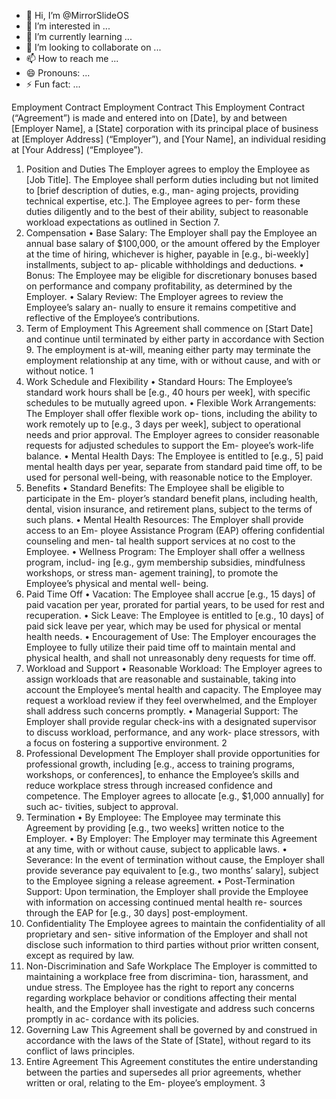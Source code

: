 - 👋 Hi, I’m @MirrorSlideOS
- 👀 I’m interested in ...
- 🌱 I’m currently learning ...
- 💞️ I’m looking to collaborate on ...
- 📫 How to reach me ...
- 😄 Pronouns: ...
- ⚡ Fun fact: ...

Employment Contract
Employment Contract
This Employment Contract (“Agreement”) is made and entered into on [Date], by
and between [Employer Name], a [State] corporation with its principal place of
business at [Employer Address] (“Employer”), and [Your Name], an individual
residing at [Your Address] (“Employee”).
1. Position and Duties
The Employer agrees to employ the Employee as [Job Title]. The Employee shall
perform duties including but not limited to [brief description of duties, e.g., man-
aging projects, providing technical expertise, etc.]. The Employee agrees to per-
form these duties diligently and to the best of their ability, subject to reasonable
workload expectations as outlined in Section 7.
2. Compensation
• Base Salary: The Employer shall pay the Employee an annual base salary
of $100,000, or the amount offered by the Employer at the time of hiring,
whichever is higher, payable in [e.g., bi-weekly] installments, subject to ap-
plicable withholdings and deductions.
• Bonus: The Employee may be eligible for discretionary bonuses based on
performance and company profitability, as determined by the Employer.
• Salary Review: The Employer agrees to review the Employee’s salary an-
nually to ensure it remains competitive and reflective of the Employee’s
contributions.
3. Term of Employment
This Agreement shall commence on [Start Date] and continue until terminated
by either party in accordance with Section 9. The employment is at-will, meaning
either party may terminate the employment relationship at any time, with or
without cause, and with or without notice.
1
4. Work Schedule and Flexibility
• Standard Hours: The Employee’s standard work hours shall be [e.g., 40
hours per week], with specific schedules to be mutually agreed upon.
• Flexible Work Arrangements: The Employer shall offer flexible work op-
tions, including the ability to work remotely up to [e.g., 3 days per week],
subject to operational needs and prior approval. The Employer agrees to
consider reasonable requests for adjusted schedules to support the Em-
ployee’s work-life balance.
• Mental Health Days: The Employee is entitled to [e.g., 5] paid mental health
days per year, separate from standard paid time off, to be used for personal
well-being, with reasonable notice to the Employer.
5. Benefits
• Standard Benefits: The Employee shall be eligible to participate in the Em-
ployer’s standard benefit plans, including health, dental, vision insurance,
and retirement plans, subject to the terms of such plans.
• Mental Health Resources: The Employer shall provide access to an Em-
ployee Assistance Program (EAP) offering confidential counseling and men-
tal health support services at no cost to the Employee.
• Wellness Program: The Employer shall offer a wellness program, includ-
ing [e.g., gym membership subsidies, mindfulness workshops, or stress man-
agement training], to promote the Employee’s physical and mental well-
being.
6. Paid Time Off
• Vacation: The Employee shall accrue [e.g., 15 days] of paid vacation per
year, prorated for partial years, to be used for rest and recuperation.
• Sick Leave: The Employee is entitled to [e.g., 10 days] of paid sick leave per
year, which may be used for physical or mental health needs.
• Encouragement of Use: The Employer encourages the Employee to fully
utilize their paid time off to maintain mental and physical health, and shall
not unreasonably deny requests for time off.
7. Workload and Support
• Reasonable Workload: The Employer agrees to assign workloads that are
reasonable and sustainable, taking into account the Employee’s mental health
and capacity. The Employee may request a workload review if they feel
overwhelmed, and the Employer shall address such concerns promptly.
• Managerial Support: The Employer shall provide regular check-ins with
a designated supervisor to discuss workload, performance, and any work-
place stressors, with a focus on fostering a supportive environment.
2
8. Professional Development
The Employer shall provide opportunities for professional growth, including
[e.g., access to training programs, workshops, or conferences], to enhance the
Employee’s skills and reduce workplace stress through increased confidence and
competence. The Employer agrees to allocate [e.g., $1,000 annually] for such ac-
tivities, subject to approval.
9. Termination
• By Employee: The Employee may terminate this Agreement by providing
[e.g., two weeks] written notice to the Employer.
• By Employer: The Employer may terminate this Agreement at any time,
with or without cause, subject to applicable laws.
• Severance: In the event of termination without cause, the Employer shall
provide severance pay equivalent to [e.g., two months’ salary], subject to
the Employee signing a release agreement.
• Post-Termination Support: Upon termination, the Employer shall provide
the Employee with information on accessing continued mental health re-
sources through the EAP for [e.g., 30 days] post-employment.
10. Confidentiality
The Employee agrees to maintain the confidentiality of all proprietary and sen-
sitive information of the Employer and shall not disclose such information to
third parties without prior written consent, except as required by law.
11. Non-Discrimination and Safe Workplace
The Employer is committed to maintaining a workplace free from discrimina-
tion, harassment, and undue stress. The Employee has the right to report any
concerns regarding workplace behavior or conditions affecting their mental health,
and the Employer shall investigate and address such concerns promptly in ac-
cordance with its policies.
12. Governing Law
This Agreement shall be governed by and construed in accordance with the laws
of the State of [State], without regard to its conflict of laws principles.
13. Entire Agreement
This Agreement constitutes the entire understanding between the parties and
supersedes all prior agreements, whether written or oral, relating to the Em-
ployee’s employment.
3
